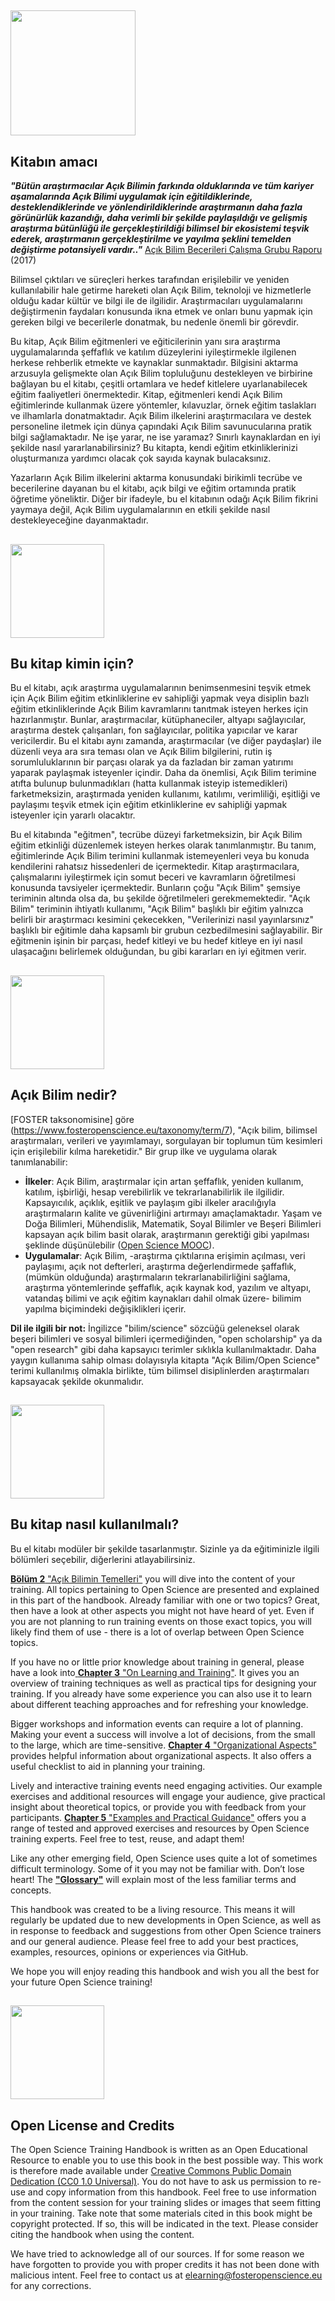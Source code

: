 ## <img src="/Images/Icons/book.png" width="200" height="200" />

## Kitabın amacı 

_**"Bütün araştırmacılar Açık Bilimin farkında olduklarında ve tüm kariyer aşamalarında Açık Bilimi uygulamak için eğitildiklerinde, desteklendiklerinde ve yönlendirildiklerinde araştırmanın daha fazla görünürlük kazandığı, daha verimli bir şekilde paylaşıldığı ve gelişmiş araştırma bütünlüğü ile gerçekleştirildiği bilimsel bir ekosistemi teşvik ederek, araştırmanın gerçekleştirilme ve yayılma şeklini temelden değiştirme potansiyeli vardır.."**_ [Açık Bilim Becerileri Çalışma Grubu Raporu](https://ec.europa.eu/research/openscience/pdf/os_skills_wgreport_final.pdf#view=fit&pagemode=none) \(2017\)

Bilimsel çıktıları ve süreçleri herkes tarafından erişilebilir ve yeniden kullanılabilir hale getirme hareketi olan Açık Bilim, teknoloji ve hizmetlerle olduğu kadar kültür ve bilgi ile de ilgilidir. Araştırmacıları uygulamalarını değiştirmenin faydaları konusunda ikna etmek ve onları bunu yapmak için gereken bilgi ve becerilerle donatmak, bu nedenle önemli bir görevdir.

Bu kitap, Açık Bilim eğitmenleri ve eğiticilerinin yanı sıra araştırma uygulamalarında şeffaflık ve katılım düzeylerini iyileştirmekle ilgilenen herkese rehberlik etmekte ve kaynaklar sunmaktadır. Bilgisini aktarma arzusuyla gelişmekte olan Açık Bilim topluluğunu destekleyen ve birbirine bağlayan bu el kitabı, çeşitli ortamlara ve hedef kitlelere uyarlanabilecek eğitim faaliyetleri önermektedir. Kitap, eğitmenleri kendi Açık Bilim eğitimlerinde kullanmak üzere yöntemler, kılavuzlar, örnek eğitim taslakları ve ilhamlarla donatmaktadır. Açık Bilim ilkelerini araştırmacılara ve destek personeline iletmek için dünya çapındaki Açık Bilim savunucularına pratik bilgi sağlamaktadır. Ne işe yarar, ne ise yaramaz? Sınırlı kaynaklardan en iyi şekilde nasıl yararlanabilirsiniz? Bu kitapta, kendi eğitim etkinliklerinizi oluşturmanıza yardımcı olacak çok sayıda kaynak bulacaksınız.

Yazarların Açık Bilim ilkelerini aktarma konusundaki birikimli tecrübe ve becerilerine dayanan bu el kitabı, açık bilgi ve eğitim ortamında pratik öğretime yöneliktir. Diğer bir ifadeyle, bu el kitabının odağı Açık Bilim fikrini yaymaya değil, Açık Bilim uygulamalarının en etkili şekilde nasıl destekleyeceğine dayanmaktadır.

## <img src="/Images/Icons/gears.png" width="150" height="150" />

## Bu kitap kimin için?

Bu el kitabı, açık araştırma uygulamalarının benimsenmesini teşvik etmek için Açık Bilim eğitim etkinliklerine ev sahipliği yapmak veya disiplin bazlı eğitim etkinliklerinde Açık Bilim kavramlarını tanıtmak isteyen herkes için hazırlanmıştır. Bunlar, araştırmacılar, kütüphaneciler, altyapı sağlayıcılar, araştırma destek çalışanları, fon sağlayıcılar, politika yapıcılar ve karar vericilerdir. Bu el kitabı aynı zamanda, araştırmacılar (ve diğer paydaşlar) ile düzenli veya ara sıra teması olan ve Açık Bilim bilgilerini, rutin iş sorumluluklarının bir parçası olarak ya da fazladan bir zaman yatırımı yaparak paylaşmak isteyenler içindir. Daha da önemlisi, Açık Bilim terimine atıfta bulunup bulunmadıkları (hatta kullanmak isteyip istemedikleri) farketmeksizin, araştırmada yeniden kullanımı, katılımı, verimliliği, eşitliği ve paylaşımı teşvik etmek için eğitim etkinliklerine ev sahipliği yapmak isteyenler için yararlı olacaktır.

Bu el kitabında "eğitmen", tecrübe düzeyi farketmeksizin, bir Açık Bilim eğitim etkinliği düzenlemek isteyen herkes olarak tanımlanmıştır. Bu tanım, eğitimlerinde Açık Bilim terimini kullanmak istemeyenleri veya bu konuda kendilerini rahatsız hissedenleri de içermektedir. Kitap araştırmacılara, çalışmalarını iyileştirmek için somut beceri ve kavramların öğretilmesi konusunda tavsiyeler içermektedir. Bunların çoğu "Açık Bilim" şemsiye teriminin altında olsa da, bu şekilde öğretilmeleri gerekmemektedir. "Açık Bilim" teriminin ihtiyatlı kullanımı, "Açık Bilim" başlıklı bir eğitim yalnızca belirli bir araştırmacı kesimini çekecekken, "Verilerinizi nasıl yayınlarsınız" başlıklı bir eğitimle daha kapsamlı bir grubun cezbedilmesini sağlayabilir. Bir eğitmenin işinin bir parçası, hedef kitleyi ve bu hedef kitleye en iyi nasıl ulaşacağını belirlemek olduğundan, bu gibi kararları en iyi eğitmen verir.

## <img src="/Images/Icons/questions.png" width="150" height="150" />

## Açık Bilim nedir?

[FOSTER taksonomisine] göre (https://www.fosteropenscience.eu/taxonomy/term/7), "Açık bilim, bilimsel araştırmaları, verileri ve yayımlamayı, sorgulayan bir toplumun tüm kesimleri için erişilebilir kılma hareketidir." Bir grup ilke ve uygulama olarak tanımlanabilir:

* **İlkeler**: Açık Bilim, araştırmalar için artan şeffaflık, yeniden kullanım, katılım, işbirliği, hesap verebilirlik ve tekrarlanabilirlik ile ilgilidir. Kapsayıcılık, açıklık, eşitlik ve paylaşım gibi ilkeler aracılığıyla araştırmaların kalite ve güvenirliğini artırmayı amaçlamaktadır. Yaşam ve Doğa Bilimleri, Mühendislik, Matematik, Soyal Bilimler ve Beşeri Bilimleri kapsayan açık bilim basit olarak, araştırmanın gerektiği gibi yapılması şeklinde düşünülebilir \([Open Science MOOC](https://opensciencemooc.eu/)\).
* **Uygulamalar**: Açık Bilim, -araştırma çıktılarına erişimin açılması, veri paylaşımı, açık not defterleri, araştırma değerlendirmede şaffaflık, \(mümkün olduğunda\) araştırmaların tekrarlanabilirliğini sağlama, araştırma yöntemlerinde şeffaflık, açık kaynak kod, yazılım ve altyapı, vatandaş bilimi ve açık eğitim kaynakları dahil olmak üzere-  bilimim yapılma biçimindeki değişiklikleri içerir.

**Dil ile ilgili bir not:** İngilizce "bilim/science" sözcüğü geleneksel olarak beşeri bilimleri ve sosyal bilimleri içermediğinden, "open scholarship" ya da "open research" gibi daha kapsayıcı terimler sıklıkla kullanılmaktadır. Daha yaygın kullanıma sahip olması dolayısıyla kitapta "Açık Bilim/Open Science" terimi kullanılmış olmakla birlikte, tüm bilimsel disiplinlerden araştırmaları kapsayacak şekilde okunmalıdır.

## <img src="/Images/Icons/arrow.png" width="150" height="150" />

## Bu kitap nasıl kullanılmalı?

Bu el kitabı modüler bir şekilde tasarlanmıştır. Sizinle ya da eğitiminizle ilgili bölümleri seçebilir, diğerlerini atlayabilirsiniz.

[__Bölüm 2__ "Açık Bilimin Temelleri"](https://github.com/Open-Science-Training-Handbook/-Open-Science-TrainingHandbook_TUR/tree/master/02OpenScienceBasics) you will dive into the content of your training. All topics pertaining to Open Science are presented and explained in this part of the handbook. Already familiar with one or two topics? Great, then have a look at other aspects you might not have heard of yet. Even if you are not planning to run training events on those exact topics, you will likely find them of use - there is a lot of overlap between Open Science topics.  

If you have no or little prior knowledge about training in general, please have a look into[ __Chapter 3__ "On Learning and Training"](https://github.com/Open-Science-Training-Handbook/Open-Science-Training-Handbook_EN/tree/master/03OnLearningAndTraining). It gives you an overview of training techniques as well as practical tips for designing your training. If you already have some experience you can also use it to learn about different teaching approaches and for refreshing your knowledge.  

Bigger workshops and information events can require a lot of planning. Making your event a success will involve a lot of decisions, from the small to the large, which are time-sensitive. [__Chapter 4__ "Organizational Aspects"](https://github.com/Open-Science-Training-Handbook/Open-Science-Training-Handbook_EN/tree/master/04OrganizationalAspects) provides helpful information about organizational aspects. It also offers a useful checklist to aid in planning your training.  

Lively and interactive training events need engaging activities. Our example exercises and additional resources will engage your audience, give practical insight about theoretical topics, or provide you with feedback from your participants. [__Chapter 5__ "Examples and Practical Guidance"](https://github.com/Open-Science-Training-Handbook/Open-Science-Training-Handbook_EN/tree/master/05ExamplesAndPracticalGuidance) offers you a range of tested and approved exercises and resources by Open Science training experts. Feel free to test, reuse, and adapt them!  

Like any other emerging field, Open Science uses quite a lot of sometimes difficult terminology. Some of it you may not be familiar with. Don’t lose heart! The [__"Glossary"__](https://github.com/Open-Science-Training-Handbook/Open-Science-Training-Handbook_EN/tree/master/06Glossary) will explain most of the less familiar terms and concepts.  

This handbook was created to be a living resource. This means it will regularly be updated due to new developments in Open Science, as well as in response to feedback and suggestions from other Open Science trainers and our general audience. Please feel free to add your best practices, examples, resources, opinions or experiences via GitHub.  

We hope you will enjoy reading this handbook and wish you all the best for your future Open Science training!

## <img src="/Images/Icons/open_licenses.png" width="150" height="150" />

## Open License and Credits

The Open Science Training Handbook is written as an Open Educational Resource to enable you to use this book in the best possible way. This work is therefore made available under [Creative Commons Public Domain Dedication \(CC0 1.0 Universal\)](https://creativecommons.org/publicdomain/zero/1.0/). You do not have to ask us permission to re-use and copy information from this handbook. Feel free to use information from the content session for your training slides or images that seem fitting in your training. Take note that some materials cited in this book might be copyright protected. If so, this will be indicated in the text. Please consider citing the handbook when using the content.  

We have tried to acknowledge all of our sources. If for some reason we have forgotten to provide you with proper credits it has not been done with malicious intent. Feel free to contact us at [elearning@fosteropenscience.eu](mailto:elearning@fosteropenscience.eu) for any corrections.


